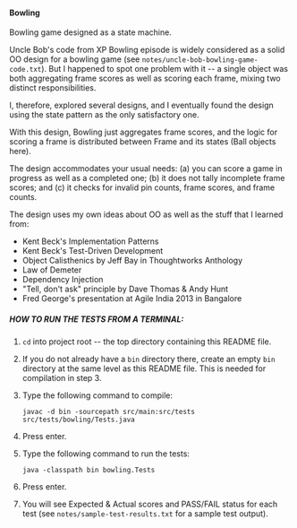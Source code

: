 #### Bowling

Bowling game designed as a state machine.

Uncle Bob's code from XP Bowling episode is widely considered as a solid OO 
design for a bowling game (see `notes/uncle-bob-bowling-game-code.txt`). But I 
happened to spot one problem with it -- a single object was both aggregating 
frame scores as well as scoring each frame, mixing two distinct 
responsibilities.

I, therefore, explored several designs, and I eventually found the design using 
the state pattern as the only satisfactory one.

With this design, Bowling just aggregates frame scores, and the logic for 
scoring a frame is distributed between Frame and its states (Ball objects here).

The design accommodates your usual needs: (a) you can score a game in progress 
as well as a completed one; (b) it does not tally incomplete frame scores; and 
(c) it checks for invalid pin counts, frame scores, and frame counts.

The design uses my own ideas about OO as well as the stuff that I learned from:

- Kent Beck's Implementation Patterns
- Kent Beck's Test-Driven Development
- Object Calisthenics by Jeff Bay in Thoughtworks Anthology
- Law of Demeter
- Dependency Injection
- "Tell, don't ask" principle by Dave Thomas & Andy Hunt
- Fred George's presentation at Agile India 2013 in Bangalore


##### HOW TO RUN THE TESTS FROM A TERMINAL:

1. `cd` into project root -- the top directory containing this README file.
2. If you do not already have a `bin` directory there, create an empty `bin` 
   directory at the same level as this README file. This is needed for 
   compilation in step 3.
3. Type the following command to compile:

     ````
     javac -d bin -sourcepath src/main:src/tests  src/tests/bowling/Tests.java

4. Press enter.
5. Type the following command to run the tests:

     ````
     java -classpath bin bowling.Tests

6. Press enter.
7. You will see Expected & Actual scores and PASS/FAIL status for each test (see 
   `notes/sample-test-results.txt` for a sample test output).

